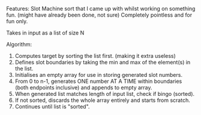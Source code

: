 Features: Slot Machine sort that I came up with whilst working on something fun. (might have already been done, not sure)
Completely pointless and for fun only.

Takes in input as a list of size N

Algorithm:
1) Computes target by sorting the list first. (making it extra useless)
2) Defines slot boundaries by taking the min and max of the element(s) in the list.
3) Initialises an empty array for use in storing generated slot numbers.
4) From 0 to n-1, generates ONE number AT A TIME within boundaries (both endpoints inclusive) and appends to empty array.
5) When generated list matches length of input list, check if bingo (sorted).
6) If not sorted, discards the whole array entirely and starts from scratch.
7) Continues until list is "sorted".
